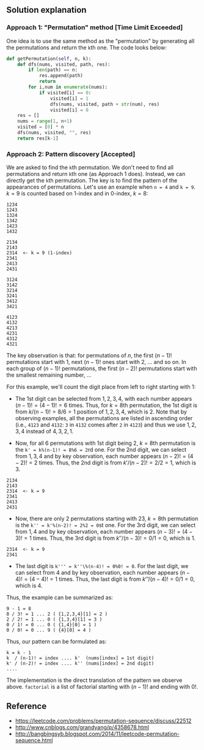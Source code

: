 ## Solution explanation

### Approach 1: "Permutation" method [Time Limit Exceeded]

One idea is to use the same method as the "permutation" by generating all the permutations and 
return the `k`th one. The code looks below:

```python
def getPermutation(self, n, k):
    def dfs(nums, visited, path, res):
        if len(path) == n:
            res.append(path)
            return
        for i,num in enumerate(nums):
            if visited[i] == 0:
                visited[i] = 1
                dfs(nums, visited, path + str(num), res)
                visited[i] = 0
    res = []
    nums = range(1, n+1)
    visited = [0] * n
    dfs(nums, visited, "", res)
    return res[k-1]
```

### Approach 2: Pattern discovery [Accepted]

We are asked to find the `k`th permutation. We don't need to find all permutations and return `k`th one (as
Approach 1 does). Instead, we can directly get the `k`th permutation. The key is to find the pattern of
the appearances of permutations. Let's use an example when `n = 4` and `k = 9`. $k=9$ is counted based on
1-index and in 0-index, $k=8$:

```
1234
1243
1324
1342
1423
1432

2134
2143
2314  <- k = 9 (1-index)
2341
2413
2431

3124
3142
3214
3241
3412
3421

4123
4132
4213
4231
4312
4321
```

The key observation is that: for permutations of $n$, the first $(n-1)!$ permutations start with 1, 
next $(n-1)!$ ones start with 2, ... and so on. 
In each group of $(n-1)!$ permutations, the first $(n-2)!$ permutations start with 
the smallest remaining number, ...

For this example, we'll count the digit place from left to right starting with 1:

- The 1st digit can be selected from ${1,2,3,4}$, with each number appears $(n-1)! = (4-1)! = 6$ times.
Thus, for $k=8$th permutation, the 1st digit is from $k/(n-1)! = 8/6 = 1$ position of ${1,2,3,4}$, which
is $2$. Note that by observing examples, all the permutations are listed in ascending order (i.e., 
`4123` and `4132`: `3` in `4132` comes after `2` in `4123`) and thus we use ${1,2,3,4}$ instead of ${4,3,2,1}$.

- Now, for all $6$ permutations with 1st digit being $2$, $k=8$th permutation is the `k' = k%(n-1)! = 8%6 = 2`rd
one. For the 2nd digit, we can select from ${1,3,4}$ and by key observation, each number appears
$(n-2)! = (4-2)! = 2$ times. Thus, the 2nd digit is from $k'/(n-2)! = 2/2 = 1$, which is $3$.

```
2134
2143
2314  <- k = 9
2341
2413
2431
```

- Now, there are only 2 permutations starting with $23$, $k=8$th permutation is the `k'' = k'%(n-2)! = 2%2 = 0`st
one. For the 3rd digit, we can select from ${1,4}$ and by key observation, each number appears 
$(n-3)! = (4-3)! = 1$ times. Thus, the 3rd digit is from $k''/(n-3)! = 0/1 = 0$, which is $1$.

```
2314  <- k = 9
2341
```

- The last digit is `k''' = k''\%(n-4)! = 0%0! = 0`. For the last digit, we can select from ${4}$ and by
key observation, each number appears $(n-4)! = (4-4)! = 1$ times. Thus, the last digit is from
$k'''/(n-4)! = 0/1 = 0$, which is $4$.

Thus, the example can be summarized as:

```
9 - 1 = 8
8 / 3! = 1 ... 2 ( {1,2,3,4}[1] = 2 )
2 / 2! = 1 ... 0 ( {1,3,4}[1] = 3 )
0 / 1! = 0 ... 0 ( {1,4}[0] = 1 )
0 / 0! = 0 ... 9 ( {4}[0] = 4 )
```

Thus, our pattern can be formulated as:

```
k = k - 1
k  / (n-1)! = index .... k'  (nums[index] = 1st digit)
k' / (n-2)! = index .... k'' (nums[index] = 2nd digit)
....
```

The implementation is the direct translation of the pattern we observe above. `factorial` is a 
list of factorial starting with $(n-1)!$ and ending with $0!$.

## Reference

- https://leetcode.com/problems/permutation-sequence/discuss/22512
- http://www.cnblogs.com/grandyang/p/4358678.html
- http://bangbingsyb.blogspot.com/2014/11/leetcode-permutation-sequence.html
